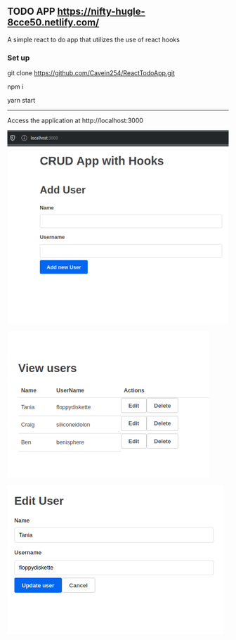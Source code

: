 ## TODO APP   https://nifty-hugle-8cce50.netlify.com/
A simple react to do app that utilizes the use of react hooks

### Set up
git clone https://github.com/Cavein254/ReactTodoApp.git


npm i


yarn start


------
Access the application at http://localhost:3000

![Add User](https://github.com/Cavein254/ReactTodoApp/blob/master/img/crud1.png)

![View Users](https://github.com/Cavein254/ReactTodoApp/blob/master/img/screen2.png)

![Edit User](https://github.com/Cavein254/ReactTodoApp/blob/master/img/crud3.png)

